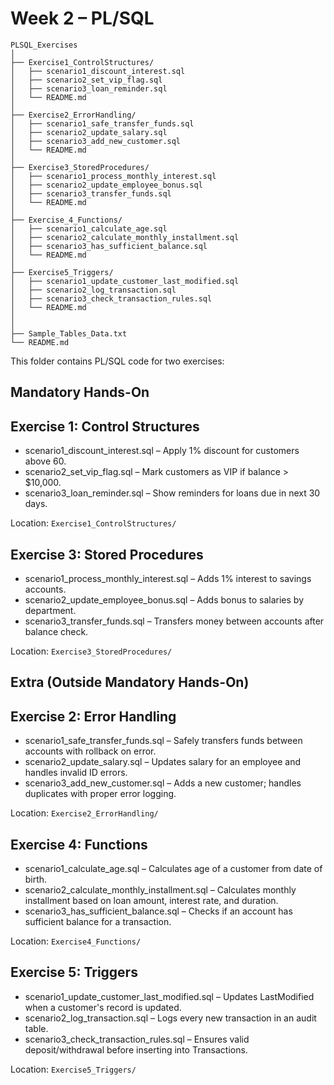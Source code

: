 # Week 2 – PL/SQL
```
PLSQL_Exercises
│
├── Exercise1_ControlStructures/
│   ├── scenario1_discount_interest.sql
│   ├── scenario2_set_vip_flag.sql
│   ├── scenario3_loan_reminder.sql
│   └── README.md
│
├── Exercise2_ErrorHandling/
│   ├── scenario1_safe_transfer_funds.sql
│   ├── scenario2_update_salary.sql
│   ├── scenario3_add_new_customer.sql
│   └── README.md
│
├── Exercise3_StoredProcedures/
│   ├── scenario1_process_monthly_interest.sql
│   ├── scenario2_update_employee_bonus.sql
│   ├── scenario3_transfer_funds.sql
│   └── README.md
│
├── Exercise_4_Functions/
│   ├── scenario1_calculate_age.sql
│   ├── scenario2_calculate_monthly_installment.sql
│   ├── scenario3_has_sufficient_balance.sql
│   └── README.md
│
├── Exercise5_Triggers/
│   ├── scenario1_update_customer_last_modified.sql
│   ├── scenario2_log_transaction.sql
│   ├── scenario3_check_transaction_rules.sql
│   └── README.md
│
│
├── Sample_Tables_Data.txt
└── README.md
```

This folder contains PL/SQL code for two exercises:

## Mandatory Hands-On

## Exercise 1: Control Structures

- scenario1_discount_interest.sql – Apply 1% discount for customers above 60.
- scenario2_set_vip_flag.sql – Mark customers as VIP if balance > $10,000.
- scenario3_loan_reminder.sql – Show reminders for loans due in next 30 days.

Location: `Exercise1_ControlStructures/`


## Exercise 3: Stored Procedures

- scenario1_process_monthly_interest.sql – Adds 1% interest to savings accounts.
- scenario2_update_employee_bonus.sql – Adds bonus to salaries by department.
- scenario3_transfer_funds.sql – Transfers money between accounts after balance check.

Location: `Exercise3_StoredProcedures/`

## Extra (Outside Mandatory Hands-On)

## Exercise 2: Error Handling

- scenario1_safe_transfer_funds.sql – Safely transfers funds between accounts with rollback on error.
- scenario2_update_salary.sql – Updates salary for an employee and handles invalid ID errors.
- scenario3_add_new_customer.sql – Adds a new customer; handles duplicates with proper error logging.

Location: `Exercise2_ErrorHandling/`

## Exercise 4: Functions

- scenario1_calculate_age.sql – Calculates age of a customer from date of birth.
- scenario2_calculate_monthly_installment.sql – Calculates monthly installment based on loan amount, interest rate, and duration.
- scenario3_has_sufficient_balance.sql – Checks if an account has sufficient balance for a transaction.

Location: `Exercise4_Functions/`

## Exercise 5: Triggers

- scenario1_update_customer_last_modified.sql – Updates LastModified when a customer's record is updated.
- scenario2_log_transaction.sql – Logs every new transaction in an audit table.
- scenario3_check_transaction_rules.sql – Ensures valid deposit/withdrawal before inserting into Transactions.

Location: `Exercise5_Triggers/`

